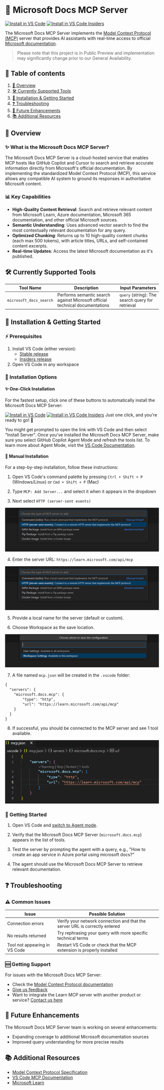 # 🌟 Microsoft Docs MCP Server
[![Install in VS Code](https://img.shields.io/badge/VS_Code-Install_Microsoft_Docs_MCP-0098FF?style=flat-square&logo=visualstudiocode&logoColor=white)](https://insiders.vscode.dev/redirect/mcp/install?name=microsoft.docs.mcp&config=%7B%22type%22%3A%22http%22%2C%22url%22%3A%22https%3A%2F%2Flearn.microsoft.com%2Fapi%2Fmcp%22%7D) [![Install in VS Code Insiders](https://img.shields.io/badge/VS_Code_Insiders-Install_Microsoft_Docs_MCP-24bfa5?style=flat-square&logo=visualstudiocode&logoColor=white)](https://insiders.vscode.dev/redirect/mcp/install?name=microsoft.docs.mcp&config=%7B%22type%22%3A%22http%22%2C%22url%22%3A%22https%3A%2F%2Flearn.microsoft.com%2Fapi%2Fmcp%22%7D&quality=insiders)

The Microsoft Docs MCP Server implements the [Model Context Protocol (MCP)](https://modelcontextprotocol.io) server that provides AI assistants with real-time access to official [Microsoft documentation](https://learn.microsoft.com).

> Please note that this project is in Public Preview and implementation may significantly change prior to our General Availability.

## 📑 Table of contents
1. [🎯 Overview](#-overview)
2. [🛠️ Currently Supported Tools](#%EF%B8%8F-currently-supported-tools)
3. [🔌 Installation & Getting Started](#-installation--getting-started)
4. [❓ Troubleshooting](#-troubleshooting)
5. [🔮 Future Enhancements](#-future-enhancements)
6. [📚 Additional Resources](#-additional-resources)

## 🎯 Overview

### ✨ What is the Microsoft Docs MCP Server?

The Microsoft Docs MCP Server is a cloud-hosted service that enables MCP hosts like GitHub Copilot and Cursor to search and retrieve accurate information directly from Microsoft's official documentation. By implementing the standardized Model Context Protocol (MCP), this service allows any compatible AI system to ground its responses in authoritative Microsoft content.

### 📊 Key Capabilities

- **High-Quality Content Retrieval**: Search and retrieve relevant content from Microsoft Learn, Azure documentation, Microsoft 365 documentation, and other official Microsoft sources.
- **Semantic Understanding**: Uses advanced vector search to find the most contextually relevant documentation for any query.
- **Optimized Chunking**: Returns up to 10 high-quality content chunks (each max 500 tokens), with article titles, URLs, and self-contained content excerpts.
- **Real-time Updates**: Access the latest Microsoft documentation as it's published.

## 🛠️ Currently Supported Tools

| Tool Name | Description | Input Parameters |
|-----------|-------------|------------------|
| `microsoft_docs_search` | Performs semantic search against Microsoft official technical documentations | `query` (string): The search query for retrieval |

## 🔌 Installation & Getting Started

### ⚡ Prerequisites

1. Install VS Code (either version):
   * [Stable release](https://code.visualstudio.com/download)
   * [Insiders release](https://code.visualstudio.com/insiders)
2. Open VS Code in any workspace

### 🚀 Installation Options

#### ✨ One-Click Installation

For the fastest setup, click one of these buttons to automatically install the Microsoft Docs MCP Server:

[![Install in VS Code](https://img.shields.io/badge/VS_Code-Install_Microsoft_Docs_MCP-0098FF?style=flat-square&logo=visualstudiocode&logoColor=white)](https://insiders.vscode.dev/redirect/mcp/install?name=microsoft.docs.mcp&config=%7B%22type%22%3A%22http%22%2C%22url%22%3A%22https%3A%2F%2Flearn.microsoft.com%2Fapi%2Fmcp%22%7D) [![Install in VS Code Insiders](https://img.shields.io/badge/VS_Code_Insiders-Install_Microsoft_Docs_MCP-24bfa5?style=flat-square&logo=visualstudiocode&logoColor=white)](https://insiders.vscode.dev/redirect/mcp/install?name=microsoft.docs.mcp&config=%7B%22type%22%3A%22http%22%2C%22url%22%3A%22https%3A%2F%2Flearn.microsoft.com%2Fapi%2Fmcp%22%7D&quality=insiders)
Just one click, and you're ready to go! 🎉

You might get prompted to open the link with VS Code and then select "Install Server".
Once you've installed the Microsoft Docs MCP Server, make sure you select GitHub Copilot Agent Mode and refresh the tools list. To learn more about Agent Mode, visit the [VS Code Documentation](https://code.visualstudio.com/docs/copilot/chat/chat-agent-mode).

#### 🔧 Manual Installation

For a step-by-step installation, follow these instructions:

1. Open VS Code's command palette by pressing `Ctrl + Shift + P` (Windows/Linux) or `Cmd + Shift + P` (Mac)

2. Type `MCP: Add Server...` and select it when it appears in the dropdown

3. Next select `HTTP (server-sent events)`

![img](docs/images/mcp01.png)

4. Enter the server URL: `https://learn.microsoft.com/api/mcp`

![img](docs/images/mcp02.png)

5. Provide a local name for the server (default or custom).

6. Choose Workspace as the save location.

![img](docs/images/mcp03.png)

7. A file named `mcp.json` will be created in the `.vscode` folder:
```
{
  "servers": {
    "microsoft.docs.mcp": {
        "type": "http",
        "url": "https://learn.microsoft.com/api/mcp"
    }
  }
}
```

8. If successful, you should be connected to the MCP server and see 1 tool available.

![img](docs/images/mcp04.png)

### 📝 Getting Started

1. Open VS Code and [switch to Agent mode](https://code.visualstudio.com/docs/copilot/chat/chat-agent-mode).

2. Verify that the Microsoft Docs MCP Server (`microsoft.docs.mcp`) appears in the list of tools.

3. Test the server by prompting the agent with a query, e.g., "How to create an app service in Azure portal using microsoft docs?"

4. The agent should use the Microsoft Docs MCP Server to retrieve relevant documentation.

## ❓ Troubleshooting

### ⚠️ Common Issues

| Issue | Possible Solution |
|-------|-------------------|
| Connection errors | Verify your network connection and that the server URL is correctly entered |
| No results returned | Try rephrasing your query with more specific technical terms |
| Tool not appearing in VS Code | Restart VS Code or check that the MCP extension is properly installed |

### 🆘 Getting Support

For issues with the Microsoft Docs MCP Server:
- Check the [Model Context Protocol documentation](https://modelcontextprotocol.io)
- [Give us feedback](https://github.com/MicrosoftDocs/mcp/issues)
- Want to integrate the Learn MCP server with another product or service? [Contact us here](https://forms.office.com/r/MUHdB9CNx5)

## 🔮 Future Enhancements

The Microsoft Docs MCP Server team is working on several enhancements:

- Expanding coverage to additional Microsoft documentation sources
- Improved query understanding for more precise results

## 📚 Additional Resources

- [Model Context Protocol Specification](https://modelcontextprotocol.io)
- [VS Code MCP Documentation](https://code.visualstudio.com/docs/copilot/chat/mcp-servers)
- [Microsoft Learn](https://learn.microsoft.com)
